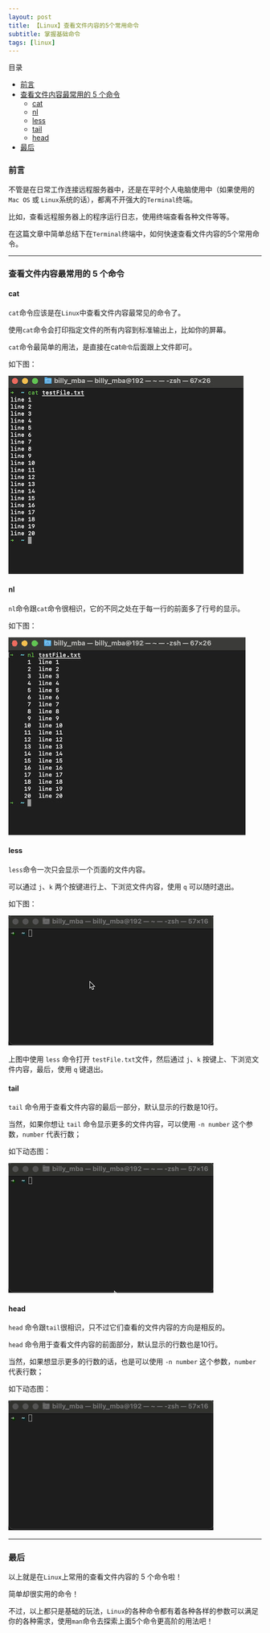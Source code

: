 ```yaml
---
layout: post
title: 【Linux】查看文件内容的5个常用命令
subtitle: 掌握基础命令
tags: [linux]
---
```


目录
- [前言](#前言)
- [查看文件内容最常用的 5 个命令](#查看文件内容最常用的-5-个命令)
  - [cat](#cat)
  - [nl](#nl)
  - [less](#less)
  - [tail](#tail)
  - [head](#head)
- [最后](#最后)

### 前言

不管是在日常工作连接远程服务器中，还是在平时个人电脑使用中（如果使用的`Mac OS` 或 `Linux`系统的话），都离不开强大的`Terminal`终端。

比如，查看远程服务器上的程序运行日志，使用终端查看各种文件等等。

在这篇文章中简单总结下在`Terminal`终端中，如何快速查看文件内容的5个常用命令。

--- 
### 查看文件内容最常用的 5 个命令

#### cat

`cat`命令应该是在`Linux`中查看文件内容最常见的命令了。

使用`cat`命令会打印指定文件的所有内容到标准输出上，比如你的屏幕。

`cat`命令最简单的用法，是直接在cat`命令`后面跟上文件即可。

如下图：

![cat](https://raw.githubusercontent.com/MaoPingZou/img_repo/master/blog/cat.png)

#### nl

`nl`命令跟`cat`命令很相识，它的不同之处在于每一行的前面多了行号的显示。

如下图：

![nl](https://raw.githubusercontent.com/MaoPingZou/img_repo/master/blog/nl.png)

#### less

`less`命令一次只会显示一个页面的文件内容。

可以通过 `j`、`k` 两个按键进行上、下浏览文件内容，使用 `q` 可以随时退出。

如下图：

![less](https://raw.githubusercontent.com/MaoPingZou/img_repo/master/blog/less.gif)

上图中使用 `less` 命令打开 `testFile.txt`文件，然后通过 `j`、`k` 按键上、下浏览文件内容，最后，使用 `q` 键退出。

#### tail

`tail` 命令用于查看文件内容的最后一部分，默认显示的行数是10行。

当然，如果你想让 `tail` 命令显示更多的文件内容，可以使用 `-n number` 这个参数，`number` 代表行数；

如下动态图：

![tail](https://raw.githubusercontent.com/MaoPingZou/img_repo/master/blog/tail.gif)

#### head

`head` 命令跟`tail`很相识，只不过它们查看的文件内容的方向是相反的。

`head` 命令用于查看文件内容的前面部分，默认显示的行数也是10行。

当然，如果想显示更多的行数的话，也是可以使用 `-n number` 这个参数，`number` 代表行数；

如下动态图：

![head](https://raw.githubusercontent.com/MaoPingZou/img_repo/master/blog/head.gif)

--- 
### 最后

以上就是在`Linux`上常用的查看文件内容的 5 个命令啦！

简单却很实用的命令！

不过，以上都只是基础的玩法，`Linux`的各种命令都有着各种各样的参数可以满足你的各种需求，使用`man`命令去探索上面5个命令更高阶的用法吧！

